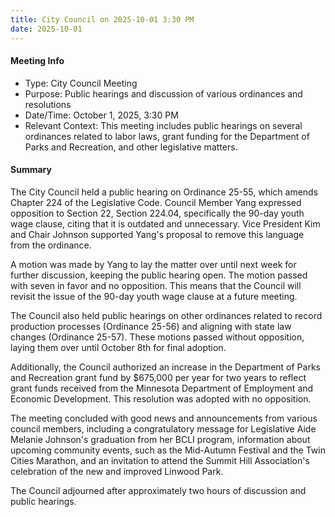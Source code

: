 ```yaml
---
title: City Council on 2025-10-01 3:30 PM
date: 2025-10-01
---
```

#### Meeting Info
* Type: City Council Meeting
* Purpose: Public hearings and discussion of various ordinances and resolutions
* Date/Time: October 1, 2025, 3:30 PM
* Relevant Context: This meeting includes public hearings on several ordinances related to labor laws, grant funding for the Department of Parks and Recreation, and other legislative matters.

#### Summary

The City Council held a public hearing on Ordinance 25-55, which amends Chapter 224 of the Legislative Code. Council Member Yang expressed opposition to Section 22, Section 224.04, specifically the 90-day youth wage clause, citing that it is outdated and unnecessary. Vice President Kim and Chair Johnson supported Yang's proposal to remove this language from the ordinance.

A motion was made by Yang to lay the matter over until next week for further discussion, keeping the public hearing open. The motion passed with seven in favor and no opposition. This means that the Council will revisit the issue of the 90-day youth wage clause at a future meeting.

The Council also held public hearings on other ordinances related to record production processes (Ordinance 25-56) and aligning with state law changes (Ordinance 25-57). These motions passed without opposition, laying them over until October 8th for final adoption.

Additionally, the Council authorized an increase in the Department of Parks and Recreation grant fund by $675,000 per year for two years to reflect grant funds received from the Minnesota Department of Employment and Economic Development. This resolution was adopted with no opposition.

The meeting concluded with good news and announcements from various council members, including a congratulatory message for Legislative Aide Melanie Johnson's graduation from her BCLI program, information about upcoming community events, such as the Mid-Autumn Festival and the Twin Cities Marathon, and an invitation to attend the Summit Hill Association's celebration of the new and improved Linwood Park.

The Council adjourned after approximately two hours of discussion and public hearings.

